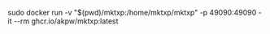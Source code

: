 sudo docker run -v "$(pwd)/mktxp:/home/mktxp/mktxp" -p 49090:49090 -it --rm ghcr.io/akpw/mktxp:latest